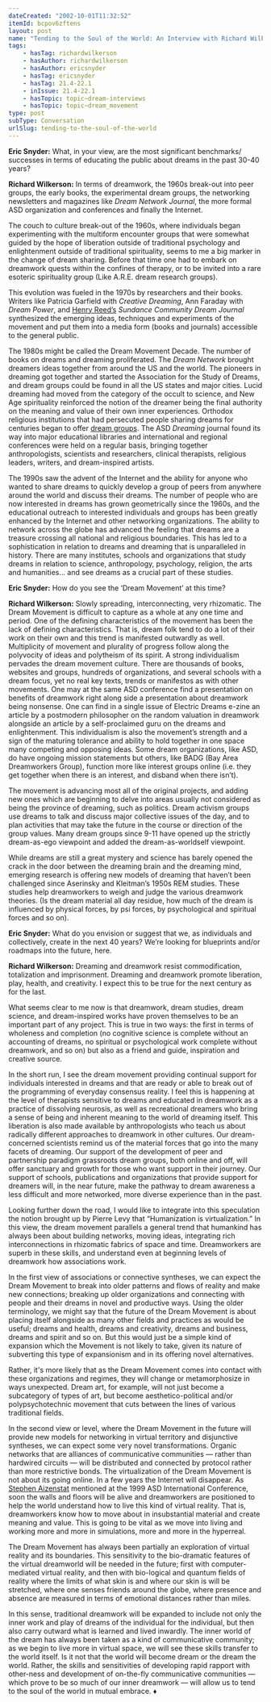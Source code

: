 ```yaml
---
dateCreated: "2002-10-01T11:32:52"
itemId: bcpov6zftens
layout: post
name: "Tending to the Soul of the World: An Interview with Richard Wilkerson"
tags:
    - hasTag: richardwilkerson
    - hasAuthor: richardwilkerson
    - hasAuthor: ericsnyder
    - hasTag: ericsnyder
    - hasTag: 21.4-22.1
    - inIssue: 21.4-22.1
    - hasTopic: topic~dream-interviews
    - hasTopic: topic~dream_movement
type: post
subType: Conversation
urlSlug: tending-to-the-soul-of-the-world
---
```


**Eric Snyder:** What, in your view, are the most significant benchmarks/ successes in terms of educating the public about dreams in the past 30-40 years?

**Richard Wilkerson:** In terms of dreamwork, the 1960s break-out into peer groups, the early books, the experimental dream groups, the networking newsletters and magazines like _Dream Network Journal_, the more formal ASD organization and conferences and finally the Internet.

The couch to culture break-out of the 1960s, where individuals began experimenting with the multiform encounter groups that were somewhat guided by the hope of liberation outside of traditional psychology and enlightenment outside of traditional spirituality, seems to me a big marker in the change of dream sharing. Before that time one had to embark on dreamwork quests within the confines of therapy, or to be invited into a rare esoteric spirituality group (Like A.R.E. dream research groups).

This evolution was fueled in the 1970s by researchers and their books. Writers like Patricia Garfield with _Creative Dreaming_, Ann Faraday with _Dream Power_, and [Henry Reed’s](../@henryreed) _Sundance Community Dream Journal_ synthesized the emerging ideas, techniques and experiments of the movement and put them into a media form (books and journals) accessible to the general public.

The 1980s might be called the Dream Movement Decade. The number of books on dreams and dreaming proliferated. The _Dream Network_ brought dreamers ideas together from around the US and the world. The pioneers in dreaming got together and started the Association for the Study of Dreams, and dream groups could be found in all the US states and major cities. Lucid dreaming had moved from the category of the occult to science, and New Age spirituality reinforced the notion of the dreamer being the final authority on the meaning and value of their own inner experiences. Orthodox religious institutions that had persecuted people sharing dreams for centuries began to offer [dream groups](../topic~dreamsharing-groups). The ASD _Dreaming_ journal found its way into major educational libraries and international and regional conferences were held on a regular basis, bringing together anthropologists, scientists and researchers, clinical therapists, religious leaders, writers, and dream-inspired artists.

The 1990s saw the advent of the Internet and the ability for anyone who wanted to share dreams to quickly develop a group of peers from anywhere around the world and discuss their dreams. The number of people who are now interested in dreams has grown geometrically since the 1960s, and the educational outreach to interested individuals and groups has been greatly enhanced by the Internet and other networking organizations. The ability to network across the globe has advanced the feeling that dreams are a treasure crossing all national and religious boundaries. This has led to a sophistication in relation to dreams and dreaming that is unparalleled in history. There are many institutes, schools and organizations that study dreams in relation to science, anthropology, psychology, religion, the arts and humanities... and see dreams as a crucial part of these studies.

**Eric Snyder:** How do you see the ‘Dream Movement’ at this time?

**Richard Wilkerson:** Slowly spreading, interconnecting, very rhizomatic. The Dream Movement is difficult to capture as a whole at any one time and period. One of the defining characteristics of the movement has been the lack of defining characteristics. That is, dream folk tend to do a lot of their work on their own and this trend is manifested outwardly as well. Multiplicity of movement and plurality of progress follow along the polyvocity of ideas and polytheism of its spirit. A strong individualism pervades the dream movement culture. There are thousands of books, websites and groups, hundreds of organizations, and several schools with a dream focus, yet no real key texts, trends or manifestos as with other movements. One may at the same ASD conference find a presentation on benefits of dreamwork right along side a presentation about dreamwork being nonsense. One can find in a single issue of Electric Dreams e-zine an article by a postmodern philosopher on the random valuation in dreamwork alongside an article by a self-proclaimed guru on the dreams and enlightenment. This individualism is also the movement’s strength and a sign of the maturing tolerance and ability to hold together in one space many competing and opposing ideas. Some dream organizations, like ASD, do have ongoing mission statements but others, like BADG (Bay Area Dreamworkers Group), function more like interest groups online (i.e. they get together when there is an interest, and disband when there isn’t).

The movement is advancing most all of the original projects, and adding new ones which are beginning to delve into areas usually not considered as being the province of dreaming, such as politics. Dream activism groups use dreams to talk and discuss major collective issues of the day, and to plan activities that may take the future in the course or direction of the group values. Many dream groups since 9-11 have opened up the strictly dream-as-ego viewpoint and added the dream-as-worldself viewpoint.

While dreams are still a great mystery and science has barely opened the crack in the door between the dreaming brain and the dreaming mind, emerging research is offering new models of dreaming that haven’t been challenged since Aserinsky and Kleitman’s 1950s REM studies. These studies help dreamworkers to weigh and judge the various dreamwork theories. (Is the dream material all day residue, how much of the dream is influenced by physical forces, by psi forces, by psychological and spiritual forces and so on).

**Eric Snyder:** What do you envision or suggest that we, as individuals and collectively, create in the next 40 years? We’re looking for blueprints and/or roadmaps into the future, here.

**Richard Wilkerson:** Dreaming and dreamwork resist commodification, totalization and imprisonment. Dreaming and dreamwork promote liberation, play, health, and creativity. I expect this to be true for the next century as for the last.

What seems clear to me now is that dreamwork, dream studies, dream science, and dream-inspired works have proven themselves to be an important part of any project. This is true in two ways: the first in terms of wholeness and completion (no cognitive science is complete without an accounting of dreams, no spiritual or psychological work complete without dreamwork, and so on) but also as a friend and guide, inspiration and creative source.

In the short run, I see the dream movement providing continual support for individuals interested in dreams and that are ready or able to break out of the programming of everyday consensus reality. I feel this is happening at the level of therapists sensitive to dreams and educated in dreamwork as a practice of dissolving neurosis, as well as recreational dreamers who bring a sense of being and inherent meaning to the world of dreaming itself. This liberation is also made available by anthropologists who teach us about radically different approaches to dreamwork in other cultures. Our dream-concerned scientists remind us of the material forces that go into the many facets of dreaming. Our support of the development of peer and partnership paradigm grassroots dream groups, both online and off, will offer sanctuary and growth for those who want support in their journey. Our support of schools, publications and organizations that provide support for dreamers will, in the near future, make the pathway to dream awareness a less difficult and more networked, more diverse experience than in the past.

Looking further down the road, I would like to integrate into this speculation the notion brought up by Pierre Levy that “Humanization is virtualization.” In this view, the dream movement parallels a general trend that humankind has always been about building networks, moving ideas, integrating rich interconnections in rhizomatic fabrics of space and time. Dreamworkers are superb in these skills, and understand even at beginning levels of dreamwork how associations work.

In the first view of associations or connective syntheses, we can expect the Dream Movement to break into older patterns and flows of reality and make new connections; breaking up older organizations and connecting with people and their dreams in novel and productive ways. Using the older terminology, we might say that the future of the Dream Movement is about placing itself alongside as many other fields and practices as would be useful; dreams and health, dreams and creativity, dreams and business, dreams and spirit and so on. But this would just be a simple kind of expansion which the Movement is not likely to take, given its nature of subverting this type of expansionism and in its offering novel alternatives.

Rather, it's more likely that as the Dream Movement comes into contact with these organizations and regimes, they will change or metamorphosize in ways unexpected. Dream art, for example, will not just become a subcategory of types of art, but become aesthetico-political and/or polypsychotechnic movement that cuts between the lines of various traditional fields.

In the second view or level, where the Dream Movement in the future will provide new models for networking in virtual territory and disjunctive syntheses, we can expect some very novel transformations. Organic networks that are alliances of communicative communities — rather than hardwired circuits — will be distributed and connected by protocol rather than more restrictive bonds. The virtualization of the Dream Movement is not about its going online. In a few years the Internet will disappear. As [Stephen Aizenstat](../@stephenaizenstat) mentioned at the 1999 ASD International Conference, soon the walls and floors will be alive and dreamworkers are positioned to help the world understand how to live this kind of virtual reality. That is, dreamworkers know how to move about in insubstantial material and create meaning and value. This is going to be vital as we move into living and working more and more in simulations, more and more in the hyperreal.

The Dream Movement has always been partially an exploration of virtual reality and its boundaries. This sensitivity to the bio-dramatic features of the virtual dreamworld will be needed in the future; first with computer-mediated virtual reality, and then with bio-logical and quantum fields of reality where the limits of what skin is and where our skin is will be stretched, where one senses friends around the globe, where presence and absence are measured in terms of emotional distances rather than miles.

In this sense, traditional dreamwork will be expanded to include not only the inner work and play of dreams of the individual for the individual, but then also carry outward what is learned and lived inwardly. The inner world of the dream has always been taken as a kind of communicative community; as we begin to live more in virtual space, we will see these skills transfer to the world itself. Is it not that the world will become dream or the dream the world. Rather, the skills and sensitivities of developing rapid rapport with other-ness and development of on-the-fly communicative communities — which prove to be so much of our inner dreamwork — will allow us to tend to the soul of the world in mutual embrace. ♦
